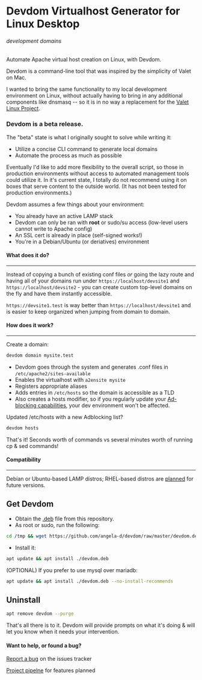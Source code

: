# Devdom Virtualhost Generator for Linux Desktop
###### *dev*elopment  *dom*ains

Automate Apache virtual host creation on Linux, with Devdom.

Devdom is a command-line tool that was inspired by the simplicity of Valet on Mac.

I wanted to bring the same functionality to my local development environment on Linux, without actually having to bring in any additional components like dnsmasq -- so it is in no way a replacement for the [Valet Linux Project](https://github.com/cpriego/valet-linux).


### Devdom is a beta release.

The "beta" state is what I originally sought to solve while writing it:
* Utilize a concise CLI command to generate local domains
* Automate the process as much as possible

Eventually I'd like to add more flexibility to the overall script, so those in production environments without access to automated management tools could utilize it.  In it's current state, I totally do not recommend using it on boxes that serve content to the outside world.  (It has not been tested for production environments.)

Devdom assumes a few things about your environment:
* You already have an active LAMP stack
* Devdom can only be ran with **root** or sudo/su access (low-level users cannot write to Apache config)
* An SSL cert is already in place (self-signed works!)
* You're in a Debian/Ubuntu (or deriatives) environment


#### What does it do?
***
Instead of copying a bunch of existing conf files *or* going the lazy route and having all of your domains run under `https://localhost/devsite1` and `https://localhost/devsite2` - you can create custom top-level domains on the fly and have them instantly accessible.

`https://devsite1.test` is way better than `https://localhost/devsite1` and is easier to keep organized when jumping from domain to domain.


#### How does it work?
***
Create a domain:
```bash
devdom domain mysite.test
```
* Devdom goes through the system and generates .conf files in `/etc/apache2/sites-available`
* Enables the virtualhost with `a2ensite mysite`
* Registers appropriate aliases
* Adds entries in `/etc/hosts` so the domain is accessible as a TLD
* Also creates a hosts modifier, so if you regularly update your [Ad-blocking capabilities](https://github.com/StevenBlack/hosts), your dev environment won't be affected.


Updated /etc/hosts with a new Adblocking list?
```bash
devdom hosts
```


That's it!  Seconds worth of commands vs several minutes worth of running cp & sed commands!

#### Compatibility
***
Debian or Ubuntu-based LAMP distros; RHEL-based distros are [planned](../../projects) for future versions.

## Get Devdom
* Obtain the [.deb](https://github.com/angela-d/devdom/raw/master/devdom.deb) file from this repository.
* As root or sudo, run the following:

```bash
cd /tmp && wget https://github.com/angela-d/devdom/raw/master/devdom.deb
```
* Install it:

```bash
apt update && apt install ./devdom.deb
```

(OPTIONAL)  If you prefer to use mysql over mariadb:
```bash
apt update && apt install ./devdom.deb --no-install-recommends
```

## Uninstall
```bash
apt remove devdom --purge
```


That's all there is to it.  Devdom will provide prompts on what it's doing & will let you know when it needs your intervention.


#### Want to help, or found a bug?
[Report a bug](../../issues) on the issues tracker

[Project pipelne](../../projects) for features planned
